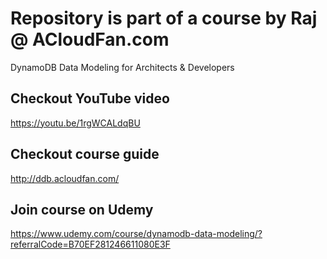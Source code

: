 # Repository is part of a course by Raj @ ACloudFan.com

  DynamoDB Data Modeling for Architects & Developers

## Checkout YouTube video

  <https://youtu.be/1rgWCALdqBU>

## Checkout course guide

  <http://ddb.acloudfan.com/>

## Join course on Udemy

  <https://www.udemy.com/course/dynamodb-data-modeling/?referralCode=B70EF281246611080E3F>
